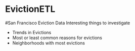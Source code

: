 # EvictionETL

#San Francisco Eviction Data
Interesting things to investigate
- Trends in Evictions
- Most or least common reasons for evictions
- Neighborhoods with most evictions
